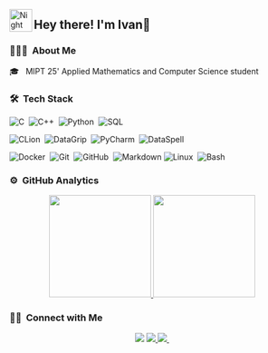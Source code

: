 <img alt="Night Coding" src="./assets/Hand%20Wave.gif" width='40' align="left"/><h2>Hey there! I'm Ivan👋</h2>

### 👨🏻‍💻 &nbsp;About Me

🎓 &nbsp; MIPT 25' Applied Mathematics and Computer Science student

### 🛠 &nbsp;Tech Stack

![C](https://img.shields.io/badge/-C-05122A?style=flat&logo=C&logoColor=A8B9CC)&nbsp;
![C++](https://img.shields.io/badge/-C++-05122A?style=flat&logo=C%2B%2B&logoColor=00599C)&nbsp;
![Python](https://img.shields.io/badge/-Python-05122A?style=flat&logo=python)&nbsp;
![SQL](https://img.shields.io/badge/-SQL-05122A?style=flat&logo=sql)&nbsp;

![CLion](https://img.shields.io/badge/-CLion-05122A?style=flat&logo=CLion&logoColor=FFCF00)&nbsp;
![DataGrip](https://img.shields.io/badge/-Data%20Grip-05122A?style=flat&logo=datagrip)&nbsp;
![PyCharm](https://img.shields.io/badge/-PyCharm-05122A?style=flat&logo=PyCharm&logoColor=00FF02)&nbsp;
![DataSpell](https://img.shields.io/badge/-Data%20Spell-05122A?style=flat&logo=dataspell)&nbsp;

![Docker](https://img.shields.io/badge/-Docker-05122A?style=flat&logo=Docker)&nbsp;
![Git](https://img.shields.io/badge/-Git-05122A?style=flat&logo=git)&nbsp;
![GitHub](https://img.shields.io/badge/-GitHub-05122A?style=flat&logo=github)&nbsp;
![Markdown](https://img.shields.io/badge/-Markdown-05122A?style=flat&logo=markdown&logoColor=FF0024)
![Linux](https://img.shields.io/badge/-Linux-05122A?style=flat&logo=Linux)&nbsp;
![Bash](https://img.shields.io/badge/-Bash-05122A?style=flat&logo=Bash)&nbsp;

### ⚙️ &nbsp;GitHub Analytics

<p align="center">
<a href="https://github.com/NovikovIE">
  <img height="180em" src="https://github-readme-stats-eight-theta.vercel.app/api?username=NovikovIE&show_icons=true&theme=algolia&include_all_commits=true&count_private=true"/>
  <img height="180em" src="https://github-readme-stats-eight-theta.vercel.app/api/top-langs/?username=NovikovIE&layout=compact&langs_count=8&theme=algolia"/>
</a>
</p>

### 🤝🏻 &nbsp;Connect with Me
<p align="center">
<a href="mailto:ivannovikov1303@gmail.com"><img src="https://img.shields.io/badge/-ivannovikov1303@gmail.com-D14836?style=flat&logo=Gmail&logoColor=white"/></a>
<a href="https://t.me/novikov_ie"><img src="https://img.shields.io/badge/-novikov_ie-3423A6?style=flat&logo=Telegram&logoColor=white"/>
<a href="https://vk.com/novikov_ie"><img src="https://img.shields.io/badge/-novikov_ie-3C35EB?style=flat&logo=VK&logoColor=white"/>
<img src="https://komarev.com/ghpvc/?username=NovikovIE&style=flat-square&color=blue" alt=""/>
</p>
